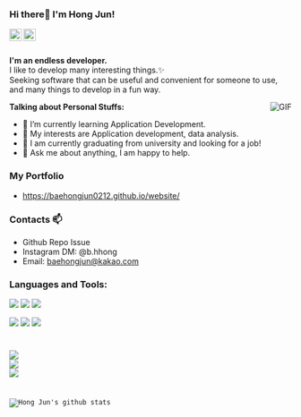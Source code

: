 ### Hi there👋 I'm Hong Jun!

<a href="https://www.instagram.com/b.hhong/">
  <img align="left" alt="Mehdi's Instagram" width="22px" src="https://cdn.jsdelivr.net/npm/simple-icons@v3/icons/instagram.svg" />
</a>
<a href="https://www.facebook.com/baehongjun0212">
  <img align="left" alt="Mehdi's Facebook" width="22px" src="https://cdn.jsdelivr.net/npm/simple-icons@v3/icons/facebook.svg" />
</a>

<br/>
<br/>

**I'm an endless developer.**<br/> 
I like to develop many interesting things.✨<br/> 
Seeking software that can be useful and convenient for someone to use, and many things to develop in a fun way.
<br/>

 <img align="right" alt="GIF" src="https://i.pinimg.com/originals/e4/26/70/e426702edf874b181aced1e2fa5c6cde.gif" /> 

**Talking about Personal Stuffs:**

- 🌱 I’m currently learning Application Development.
- 🤔 My interests are Application development, data analysis.
- 💼 I am currently graduating from university and looking for a job!
- 💬 Ask me about anything, I am happy to help.

### My Portfolio
* https://baehongjun0212.github.io/website/

### Contacts 📫

* Github Repo Issue
* Instagram DM: @b.hhong
* Email: baehongjun@kakao.com

### Languages and Tools:

<img src="https://img.shields.io/badge/-C%20&%20C++-659ad2?style=flat&logo=c%2B%2B&logoColor=ffffff"> <img src="https://img.shields.io/badge/-Java 8-06305b?style=flat&logo=java&logoColor=white"> <img src="https://img.shields.io/badge/-Python%203-black?style=flat&logo=python&logoColor=white"> <br />

<img src="https://img.shields.io/badge/-Android-black?style=flat&logo=android"> <img src="https://img.shields.io/badge/-Flutter-3a495d?style=flat&logo=flutter&logoColor=67b7f7"> <img src="https://img.shields.io/badge/-R-black?style=flat&logo=r&logoColor=5b8cc4"> <code>

<img src="https://img.shields.io/badge/-Microsoft%20Word-164ead?style=flat&logo=microsoft%20word"> <img src="https://img.shields.io/badge/-Microsoft%20Excel-026f39?style=flat&logo=microsoft%20excel"> <img src="https://img.shields.io/badge/-Microsoft%20PowerPoint-b9361a?style=flat&logo=microsoft%20powerpoint">


![Hong Jun's github stats](https://github-readme-stats.vercel.app/api?username=baehongjun0212&show_icons=true)